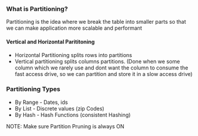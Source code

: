### What is Partitioning?
Partitioning is the idea where we break the table into smaller parts so that we can make application more scalable and performant

#### Vertical and Horizontal Parititoning
* Horizontal Partitioning splits rows into partitions
* Vertical partitioning splits columns partitions. (Done when we some column which we rarely use and dont want the column to consume the fast access drive, so we can partition and store it in a slow access drive)

### Partitioning Types
* By Range - Dates, ids
* By List - Discrete values (zip Codes)
* By Hash - Hash Functions (consistent Hashing)


NOTE: Make sure Partition Pruning is always ON